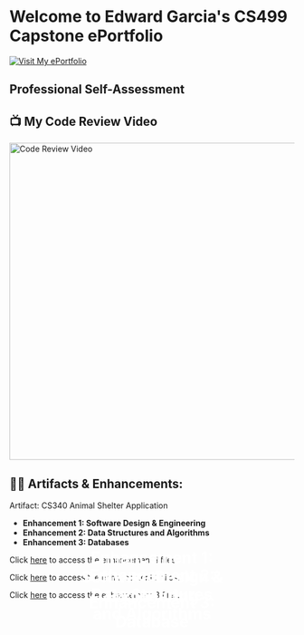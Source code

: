 # Welcome to Edward Garcia's CS499 Capstone ePortfolio

[![Visit My ePortfolio](https://img.shields.io/badge/ePortfolio-Visit-blue)](https://devopulent.github.io/CS499-ePortfolio/)

## Professional Self-Assessment

## 📺 My Code Review Video
<a href="https://youtu.be/aUsckxiYfn8" target="_blank">
  <img src="https://img.youtube.com/vi/aUsckxiYfn8/0.jpg" alt="Code Review Video" width="560">
</a>

## 👨‍💻 Artifacts & Enhancements:
Artifact: CS340 Animal Shelter Application
- **Enhancement 1: Software Design & Engineering**
- **Enhancement 2: Data Structures and Algorithms**
- **Enhancement 3: Databases**
<div style="position: relative; text-align: center; color: white;">
  <h1 style="position: absolute; top: 50%; left: 50%; transform: translate(-50%, -50%);">
    Enhancement 1: Software Design & Engineering
  </h1>
</div>

  <a>Click</a> [here](https://github.com/DevOpulent/CS499-ePortfolio/tree/main/Enhancement%201-%20Software%20Design%20%26%20Engineering)<a> to access the enhancement 1 files.</a>

  <div style="position: relative; text-align: center; color: white;">
  <h1 style="position: absolute; top: 50%; left: 50%; transform: translate(-50%, -50%);">
    Enhancement 2: Data Structures and Algorithms
  </h1>
</div>

<a>Click</a> [here](https://github.com/DevOpulent/CS499-ePortfolio/tree/main/Enhancement%202-%20Algorithms%20%26%20Data%20Structures)<a> to access the enhancement 2 files.</a>

<div style="position: relative; text-align: center; color: white;">
  <h1 style="position: absolute; top: 50%; left: 50%; transform: translate(-50%, -50%);">
    Enhancement 3: Database
  </h1>
</div>

<a>Click</a> [here](https://github.com/DevOpulent/CS499-ePortfolio/tree/main/Enhancement%201-%20Software%20Design%20%26%20Engineering)<a> to access the enhancement 3 files.</a>


<!--
This is a ✨ _special_ ✨ repository because its `README.md` (this file) appears on your GitHub profile.

Here are some ideas to get you started:

- 🔭 I’m currently working on ...
- 🌱 I’m currently learning ...
- 👯 I’m looking to collaborate on ...
- 🤔 I’m looking for help with ...
- 💬 Ask me about ...
- 📫 How to reach me: ...
- 😄 Pronouns: ...
- ⚡ Fun fact: ...
-->
